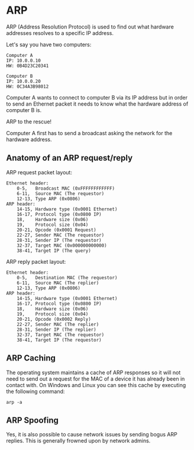 
ARP
========

ARP (Address Resolution Protocol) is used to find out what hardware addresses resolves to a specific IP address.

Let's say you have two computers:

	Computer A
	IP: 10.0.0.10
	HW: 0B4D23C20341

	Computer B
	IP: 10.0.0.20
	HW: 0C34A3B98012

Computer A wants to connect to computer B via its IP address but in order to send an Ethernet packet it needs to know what the hardware address of computer B is.

ARP to the rescue!

Computer A first has to send a broadcast asking the network for the hardware address.

Anatomy of an ARP request/reply
--------

ARP request packet layout:

	Ethernet header:
		0-5,   Broadcast MAC (0xFFFFFFFFFFFF)
		6-11,  Source MAC (The requestor)
		12-13, Type ARP (0x0806)
	ARP header:
		14-15, Hardware type (0x0001 Ethernet)
		16-17, Protocol type (0x0800 IP)
		18,    Hardware size (0x06)
		19,    Protocol size (0x04)
		20-21, Opcode (0x0001 Request)
		22-27, Sender MAC (The requestor)
		28-31, Sender IP (The requestor)
		32-37, Target MAC (0x000000000000)
		38-41, Target IP (The query)

ARP reply packet layout:

	Ethernet header:
		0-5,   Destination MAC (The requestor)
		6-11,  Source MAC (The replier)
		12-13, Type ARP (0x0806)
	ARP header:
		14-15, Hardware type (0x0001 Ethernet)
		16-17, Protocol type (0x0800 IP)
		18,    Hardware size (0x06)
		19,    Protocol size (0x04)
		20-21, Opcode (0x0002 Reply)
		22-27, Sender MAC (The replier)
		28-31, Sender IP (The replier)
		32-37, Target MAC (The requestor)
		38-41, Target IP (The requestor)

ARP Caching
--------

The operating system maintains a cache of ARP responses so it will not need to send out a request for the MAC of a device it has already been in contact with. On Windows and Linux you can see this cache by executing the following command:

	arp -a

ARP Spoofing
--------

Yes, it is also possible to cause network issues by sending bogus ARP replies. This is generally frowned upon by network admins.
